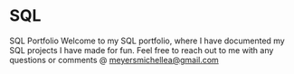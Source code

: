 # SQL
SQL Portfolio
 Welcome to my SQL portfolio, where I have documented my SQL projects I have made for fun. Feel free to reach out to me with any questions or comments @ meyersmichellea@gmail.com
